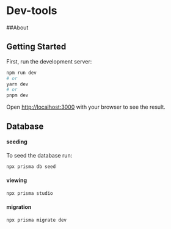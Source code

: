 # Dev-tools

##About

## Getting Started

First, run the development server:

```bash
npm run dev
# or
yarn dev
# or
pnpm dev
```

Open [http://localhost:3000](http://localhost:3000) with your browser to see the result.

## Database

#### seeding

To seed the database run:

```bash
npx prisma db seed
```

#### viewing

```bash
npx prisma studio
```

#### migration

```bash
npx prisma migrate dev
```
